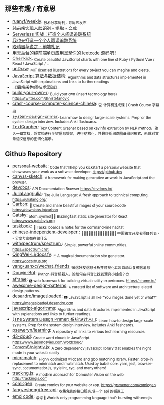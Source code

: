 ## 那些有趣 / 有意思

- [ruanyf/weekly](https://github.com/ruanyf/weekly): <sub>技术分享周刊，每周五发布</sub>
- [纯前端实现人脸识别 - 提取 - 合成](http://refined-x.com/2017/09/06/纯前端实现人脸识别-提取-合成)
- [Serverless 实战：打造个人阅读追踪系统](http://insights.thoughtworks.cn/serverless-combat/)
- [我也来打造一个个人阅读追踪系统](https://juejin.im/post/59d975b6f265da065f04d8ff)
- [晚晴幽草说之 - 前端札记](https://jeffjade.com/2017/10/09/130-front-end-notes/)
- [用无后台的纯前端单页应用呈现你的 leetcode 源码吧 !](https://chuckliu.me/#!/posts/585a490ba615fc14847bff57)
- [Chartkick](https://www.chartkick.com/): <sub>Create beautiful JavaScript charts with one line of Ruby / Python/ Vue / React / JavaScript / ...</sub>
- [unDraw](https://undraw.co/): <sub>MIT licensed illustrations for every project you can imagine and create.</sub>
- [JavaScript 算法与数据结构](https://github.com/trekhleb/javascript-algorithms/blob/master/README.zh-CN.md): <sub>Algorithms and data structures implemented in JavaScript with explanations and links to further readings</sub>
- [《后端架构师技术图谱》](https://github.com/xingshaocheng/architect-awesome?1527821329523)
- [build-your-own-x](https://github.com/danistefanovic/build-your-own-x): <sub>Build your own (insert technology here) https://twitter.com/danistefanovic</sub>
- [crash-course-computer-science-chinese](https://github.com/1c7/crash-course-computer-science-chinese): <sub>💻 计算机速成课 | Crash Course 字幕组</sub>
- [system-design-primer](https://github.com/donnemartin/system-design-primer): <sub>Learn how to design large-scale systems. Prep for the system design interview. Includes Anki flashcards.</sub>
- [TextGrapher](https://github.com/liuhuanyong/TextGrapher): <sub>Text Content Grapher based on keyinfo extraction by NLP method。输入一篇文档，将文档进行关键信息提取，进行结构化，并最终组织成图谱组织形式，形成对文章语义信息的图谱化展示。</sub>

## Github Repository

- [personal-website](https://github.com/github/personal-website): <sub>Code that'll help you kickstart a personal website that showcases your work as a software developer. https://github.dev</sub>
- [canvas-sketch](https://github.com/mattdesl/canvas-sketch): <sub>A framework for making generative artwork in JavaScript and the browser.</sub>
- [devdocs](https://github.com/freeCodeCamp/devdocs): <sub>API Documentation Browser https://devdocs.io/</sub>
- [JuliaLang/julia](https://github.com/JuliaLang/julia): <sub>The Julia Language: A fresh approach to technical computing. https://julialang.org/</sub>
- [Carbon](https://github.com/dawnlabs/carbon): <sub>🎨 Create and share beautiful images of your source code https://dawnlabs.io/carbon</sub>
- [Gatsby](https://github.com/gatsbyjs/gatsby): <sub>atom_symbol📄🚀 Blazing fast static site generator for React https://www.gatsbyjs.org</sub>
- [taskbook](https://github.com/klauscfhq/taskbook): <sub>📓 Tasks, boards & notes for the command-line habitat</sub>
- [chinese-independent-developer ](https://github.com/1c7/chinese-independent-developer): <sub>👩🏿‍💻👨🏾‍💻👩🏼‍💻👨🏽‍💻👩🏻‍💻 中国独立开发者项目列表 -- 分享大家都在做什么</sub>
- [withspectrum/spectrum ](https://github.com/withspectrum/spectrum): <sub>Simple, powerful online communities. https://spectrum.chat</sub>
- [QingWei-Li/docsify](https://github.com/QingWei-Li/docsify): <sub>🃏 A magical documentation site generator. https://docsify.js.org</sub>
- [yangxuanxc/wechat_friends](https://github.com/yangxuanxc/wechat_friends): <sub>微信好友信息分析并可视化以及自动回复微信消息</sub>
- [Douyin-Bot](https://github.com/wangshub/Douyin-Bot): <sub>Python 抖音机器人，论如何在抖音上找到漂亮小姐姐？😍</sub>
- [aframe](https://github.com/aframevr/aframe): <sub>🅰️ web framework for building virtual reality experiences. https://aframe.io/</sub>
- [awesome-design-patterns](https://github.com/DovAmir/awesome-design-patterns): <sub>A curated list of software and architecture related design patterns.</sub>
- [desandro/imagesloaded](https://github.com/desandro/imagesloaded): <sub>📷 JavaScript is all like "You images done yet or what?" https://imagesloaded.desandro.com</sub>
- [javascript-algorithms](https://github.com/trekhleb/javascript-algorithms): <sub>Algorithms and data structures implemented in JavaScript with explanations and links to further readings.</sub>
- [(The System Design Primer) 系统设计入门](https://github.com/donnemartin/system-design-primer): <sub>Learn how to design large-scale systems. Prep for the system design interview. Includes Anki flashcards.</sub>
- [pseweryn/learning](https://github.com/pseweryn/learning): <sub>A repository of links to various tech learning resources</sub>
- [d3-cloud](https://github.com/jasondavies/d3-cloud): <sub>Create word clouds in JavaScript. https://www.jasondavies.com/wordcloud/ </sub>
- [Fcmam5/nightly.js](https://github.com/Fcmam5/nightly.js): <sub>A zero dependency javascript library that enables the night mode in your website easily</sub>
- [micromatch](https://github.com/micromatch/micromatch): <sub>Highly optimized wildcard and glob matching library. Faster, drop-in replacement to minimatch and multimatch. Used by babel core, yarn, jest, browser-sync, documentation.js, stylelint, nyc, and many others! </sub>
- [tracking.js](https://github.com/eduardolundgren/tracking.js): <sub>A modern approach for Computer Vision on the web http://trackingjs.com</sub>
- [comicgen](https://github.com/gramener/comicgen): <sub>Create comics for your website or app. https://gramener.com/comicgen</sub>
- [fangzesheng/free-api](https://github.com/fangzesheng/free-api): <sub>收集免费的接口服务,做一个 api 的搬运工</sub>
- [emojicode](https://github.com/emojicode/emojicode): <sub>😀😜🔂 World’s only programming language that’s bursting with emojis</sub>
